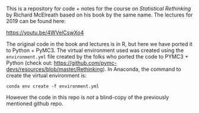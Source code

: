 This is a repository for code + notes for the course on _Statistical Rethinking_
by Richard McElreath based on his book by the same name. The lectures for 2019
can be found here:

https://youtu.be/4WVelCswXo4

The original code in the book and lectures is in R, but here we have ported it
to Python + PyMC3. The virtual environment used was created using the `environment.yml`
file created by the folks who ported the code to PYMC3 + Python
(check out: https://github.com/pymc-devs/resources/blob/master/Rethinking).
In Anaconda, the command to create the virtual environment is:
```
conda env create -f environment.yml
```
However the code in this repo is _not_ a blind-copy of the previously
mentioned github repo.
